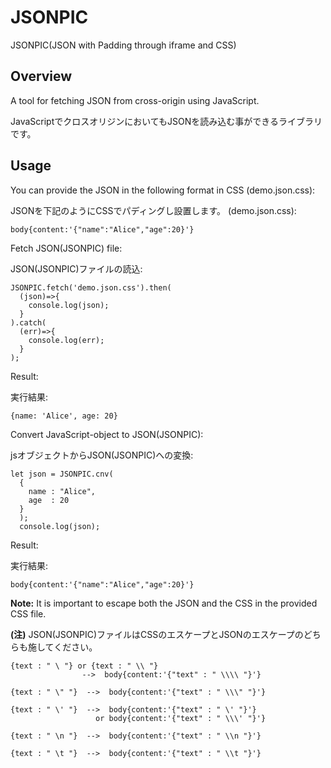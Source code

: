 # JSONPIC
JSONPIC(JSON with Padding through iframe and CSS)

## Overview
A tool for fetching JSON from cross-origin using JavaScript.

JavaScriptでクロスオリジンにおいてもJSONを読み込む事ができるライブラリです。

## Usage
You can provide the JSON in the following format in CSS (demo.json.css):

JSONを下記のようにCSSでパディングし設置します。  (demo.json.css):

```
body{content:'{"name":"Alice","age":20}'}
```

Fetch JSON(JSONPIC) file:

JSON(JSONPIC)ファイルの読込:

```
JSONPIC.fetch('demo.json.css').then(
  (json)=>{
    console.log(json);
  }
).catch(
  (err)=>{
    console.log(err);
  }
);
```
Result:

実行結果:

```
{name: 'Alice', age: 20}
```


Convert JavaScript-object to JSON(JSONPIC):

jsオブジェクトからJSON(JSONPIC)への変換:
```
let json = JSONPIC.cnv(
  {
    name : "Alice",
    age  : 20
  }
  );
  console.log(json);
```
Result:

実行結果:
```
body{content:'{"name":"Alice","age":20}'}
```

**Note:** It is important to escape both the JSON and the CSS in the provided CSS file.

**(注)** JSON(JSONPIC)ファイルはCSSのエスケープとJSONのエスケープのどちらも施してください。

```
{text : " \ "} or {text : " \\ "}
                -->  body{content:'{"text" : " \\\\ "}'}

{text : " \" "}  -->  body{content:'{"text" : " \\\" "}'}

{text : " \' "}  -->  body{content:'{"text" : " \' "}'}
                   or body{content:'{"text" : " \\\' "}'}

{text : " \n "}  -->  body{content:'{"text" : " \\n "}'}

{text : " \t "}  -->  body{content:'{"text" : " \\t "}'}

```
